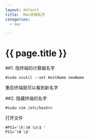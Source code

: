 ```yaml
---
layout: default
title:  Mac终端名字 
categories:
  - mac

---
```


# {{ page.title }}


##1. 改终端的计算器名字

	#sudo scutil --set HostName newName

重启终端就可以看到新名字

##2. 隐藏终端的名字

	#sudu vim /etc/bashrc

打开文件

	#PS1='\h:\W \u\$ '
	PS1='\W \$'
